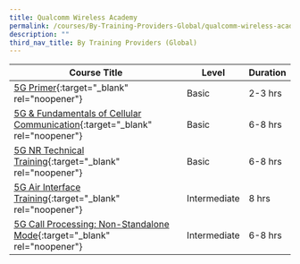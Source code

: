 ```yaml
---
title: Qualcomm Wireless Academy
permalink: /courses/By-Training-Providers-Global/qualcomm-wireless-academy
description: ""
third_nav_title: By Training Providers (Global)
---
```

|Course Title  | Level | Duration |
| - | - | - | 
|[5G Primer](https://www.qualcommwirelessacademy.com/product/4cf92937){:target="_blank" rel="noopener"} |Basic|2-3 hrs |
|[5G & Fundamentals of Cellular Communication](https://www.qualcommwirelessacademy.com/product/7573afdd){:target="_blank" rel="noopener"} |Basic|6-8 hrs |
|[5G NR Technical Training](https://www.qualcommwirelessacademy.com/product/4c7c7d74){:target="_blank" rel="noopener"} |Basic|6-8 hrs |
|[5G Air Interface Training](https://www.qualcommwirelessacademy.com/product/3c438e0e){:target="_blank" rel="noopener"} |Intermediate|8 hrs |
|[5G Call Processing: Non-Standalone Mode](https://www.qualcommwirelessacademy.com/product/05e08732){:target="_blank" rel="noopener"} |Intermediate|6-8 hrs |
